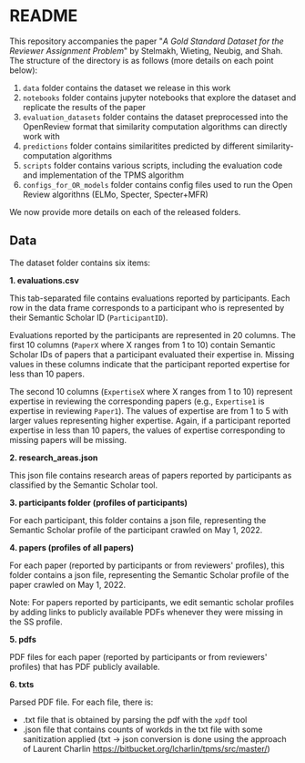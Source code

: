 # README

This repository accompanies the paper "*A Gold Standard Dataset for the Reviewer Assignment Problem*" by Stelmakh, Wieting, Neubig, and Shah. The structure of the directory is as follows (more details on each point below):

1. `data` folder contains the dataset we release in this work
2. `notebooks` folder contains jupyter notebooks that explore the dataset and replicate the results of the paper
3. `evaluation_datasets` folder contains the dataset preprocessed into the OpenReview format that similarity computation algorithms can directly work with
4. `predictions` folder contains similaritites predicted by different similarity-computation algorithms
5. `scripts` folder contains various scripts, including the evaluation code and implementation of the TPMS algorithm
6. `configs_for_OR_models` folder contains config files used to run the Open Review algorithns (ELMo, Specter, Specter+MFR)

We now provide more details on each of the released folders.

## Data

The dataset folder contains six items:

**1. evaluations.csv**

This tab-separated file contains evaluations reported by participants. Each row in the data frame corresponds to a participant who is represented by their Semantic Scholar ID (`ParticipantID`).

Evaluations reported by the participants are represented in 20 columns. The first 10 columns (`PaperX` where X ranges from 1 to 10) contain Semantic Scholar IDs of papers that a participant evaluated their expertise in. Missing values in these columns indicate that the participant reported expertise for less than 10 papers.

The second 10 columns (`ExpertiseX` where X ranges from 1 to 10) represent expertise in reviewing the corresponding papers (e.g., `Expertise1` is expertise in reviewing `Paper1`). The values of expertise are from 1 to 5 with larger values representing higher expertise. Again, if a participant reported expertise in less than 10 papers, the values of expertise corresponding to missing papers will be missing.

**2. research_areas.json**

This json file contains research areas of papers reported by participants as classified by the Semantic Scholar tool.

**3. participants folder (profiles of participants)**

For each participant, this folder contains a json file, representing the Semantic Scholar profile of the participant crawled on May 1, 2022.

**4. papers (profiles of all papers)**

For each paper (reported by participants or from reviewers' profiles), this folder contains a json file, representing the Semantic Scholar profile of the paper crawled on May 1, 2022.

Note: For papers reported by participants, we edit semantic scholar profiles by adding links to publicly available PDFs whenever they were missing in the SS profile.

**5. pdfs**

PDF files for each paper (reported by participants or from reviewers' profiles) that has PDF publicly available.

**6. txts**

Parsed PDF file. For each file, there is:
- .txt file that is obtained by parsing the pdf with the `xpdf` tool
- .json file that contains counts of workds in the txt file with some sanitization applied (txt -> json conversion is done using the approach of Laurent Charlin https://bitbucket.org/lcharlin/tpms/src/master/)
